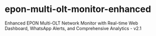 # epon-multi-olt-monitor-enhanced
Enhanced EPON Multi-OLT Network Monitor with Real-time Web Dashboard, WhatsApp Alerts, and Comprehensive Analytics - v2.1
